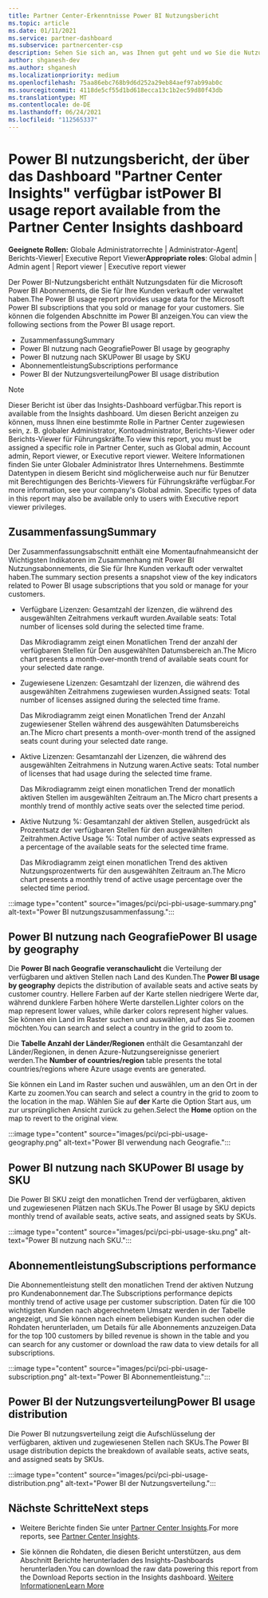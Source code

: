 ```yaml
---
title: Partner Center-Erkenntnisse Power BI Nutzungsbericht
ms.topic: article
ms.date: 01/11/2021
ms.service: partner-dashboard
ms.subservice: partnercenter-csp
description: Sehen Sie sich an, was Ihnen gut geht und wo Sie die Nutzung Power BI Abonnements verbessern können, die Sie für Ihre Kunden verkaufen oder verwalten.
author: shganesh-dev
ms.author: shganesh
ms.localizationpriority: medium
ms.openlocfilehash: 75aa86ebc768b9d6d252a29eb84aef97ab99ab0c
ms.sourcegitcommit: 4118de5cf55d1bd618ecca13c1b2ec59d80f43db
ms.translationtype: MT
ms.contentlocale: de-DE
ms.lasthandoff: 06/24/2021
ms.locfileid: "112565337"
---
```

# <a name="power-bi-usage-report-available-from-the-partner-center-insights-dashboard"></a><span data-ttu-id="73f5f-103">Power BI nutzungsbericht, der über das Dashboard "Partner Center Insights" verfügbar ist</span><span class="sxs-lookup"><span data-stu-id="73f5f-103">Power BI usage report available from the Partner Center Insights dashboard</span></span>

<span data-ttu-id="73f5f-104">**Geeignete Rollen:** Globale Administratorrechte | Administrator-Agent| Berichts-Viewer| Executive Report Viewer</span><span class="sxs-lookup"><span data-stu-id="73f5f-104">**Appropriate roles**: Global admin | Admin agent | Report viewer | Executive report viewer</span></span>

<span data-ttu-id="73f5f-105">Der Power BI-Nutzungsbericht enthält Nutzungsdaten für die Microsoft Power BI Abonnements, die Sie für Ihre Kunden verkauft oder verwaltet haben.</span><span class="sxs-lookup"><span data-stu-id="73f5f-105">The Power BI usage report provides usage data for the Microsoft Power BI subscriptions that you sold or manage for your customers.</span></span> <span data-ttu-id="73f5f-106">Sie können die folgenden Abschnitte im Power BI anzeigen.</span><span class="sxs-lookup"><span data-stu-id="73f5f-106">You can view the following sections from the Power BI usage report.</span></span>

- <span data-ttu-id="73f5f-107">Zusammenfassung</span><span class="sxs-lookup"><span data-stu-id="73f5f-107">Summary</span></span>
- <span data-ttu-id="73f5f-108">Power BI nutzung nach Geografie</span><span class="sxs-lookup"><span data-stu-id="73f5f-108">Power BI usage by geography</span></span>
- <span data-ttu-id="73f5f-109">Power BI nutzung nach SKU</span><span class="sxs-lookup"><span data-stu-id="73f5f-109">Power BI usage by SKU</span></span>
- <span data-ttu-id="73f5f-110">Abonnementleistung</span><span class="sxs-lookup"><span data-stu-id="73f5f-110">Subscriptions performance</span></span>
- <span data-ttu-id="73f5f-111">Power BI der Nutzungsverteilung</span><span class="sxs-lookup"><span data-stu-id="73f5f-111">Power BI usage distribution</span></span>

 > [!NOTE]
 > <span data-ttu-id="73f5f-112">Dieser Bericht ist über das Insights-Dashboard verfügbar.</span><span class="sxs-lookup"><span data-stu-id="73f5f-112">This report is available from the Insights dashboard.</span></span> <span data-ttu-id="73f5f-113">Um diesen Bericht anzeigen zu können, muss Ihnen eine bestimmte Rolle in Partner Center zugewiesen sein, z. B. globaler Administrator, Kontoadministrator, Berichts-Viewer oder Berichts-Viewer für Führungskräfte.</span><span class="sxs-lookup"><span data-stu-id="73f5f-113">To view this report, you must be assigned a specific role in Partner Center, such as Global admin, Account admin, Report viewer, or Executive report viewer.</span></span> <span data-ttu-id="73f5f-114">Weitere Informationen finden Sie unter Globaler Administrator Ihres Unternehmens. Bestimmte Datentypen in diesem Bericht sind möglicherweise auch nur für Benutzer mit Berechtigungen des Berichts-Viewers für Führungskräfte verfügbar.</span><span class="sxs-lookup"><span data-stu-id="73f5f-114">For more information, see your company's Global admin. Specific types of data in this report may also be available only to users with Executive report viewer privileges.</span></span>

## <a name="summary"></a><span data-ttu-id="73f5f-115">Zusammenfassung</span><span class="sxs-lookup"><span data-stu-id="73f5f-115">Summary</span></span>

<span data-ttu-id="73f5f-116">Der Zusammenfassungsabschnitt enthält eine Momentaufnahmeansicht der Wichtigsten Indikatoren im Zusammenhang mit Power BI Nutzungsabonnements, die Sie für Ihre Kunden verkauft oder verwaltet haben.</span><span class="sxs-lookup"><span data-stu-id="73f5f-116">The summary section presents a snapshot view of the key indicators related to Power BI usage subscriptions that you sold or manage for your customers.</span></span> 

- <span data-ttu-id="73f5f-117">Verfügbare Lizenzen: Gesamtzahl der lizenzen, die während des ausgewählten Zeitrahmens verkauft wurden.</span><span class="sxs-lookup"><span data-stu-id="73f5f-117">Available seats: Total number of licenses sold during the selected time frame.</span></span>

   <span data-ttu-id="73f5f-118">Das Mikrodiagramm zeigt einen Monatlichen Trend der anzahl der verfügbaren Stellen für Den ausgewählten Datumsbereich an.</span><span class="sxs-lookup"><span data-stu-id="73f5f-118">The Micro chart presents a month-over-month trend of available seats count for your selected date range.</span></span>

- <span data-ttu-id="73f5f-119">Zugewiesene Lizenzen: Gesamtzahl der lizenzen, die während des ausgewählten Zeitrahmens zugewiesen wurden.</span><span class="sxs-lookup"><span data-stu-id="73f5f-119">Assigned seats: Total number of licenses assigned during the selected time frame.</span></span>

   <span data-ttu-id="73f5f-120">Das Mikrodiagramm zeigt einen Monatlichen Trend der Anzahl zugewiesener Stellen während des ausgewählten Datumsbereichs an.</span><span class="sxs-lookup"><span data-stu-id="73f5f-120">The Micro chart presents a month-over-month trend of the assigned seats count during your selected date range.</span></span>

- <span data-ttu-id="73f5f-121">Aktive Lizenzen: Gesamtanzahl der Lizenzen, die während des ausgewählten Zeitrahmens in Nutzung waren.</span><span class="sxs-lookup"><span data-stu-id="73f5f-121">Active seats: Total number of licenses that had usage during the selected time frame.</span></span> 

   <span data-ttu-id="73f5f-122">Das Mikrodiagramm zeigt einen monatlichen Trend der monatlich aktiven Stellen im ausgewählten Zeitraum an.</span><span class="sxs-lookup"><span data-stu-id="73f5f-122">The Micro chart presents a monthly trend of monthly active seats over the selected time period.</span></span>

- <span data-ttu-id="73f5f-123">Aktive Nutzung %: Gesamtanzahl der aktiven Stellen, ausgedrückt als Prozentsatz der verfügbaren Stellen für den ausgewählten Zeitrahmen.</span><span class="sxs-lookup"><span data-stu-id="73f5f-123">Active Usage %: Total number of active seats expressed as a percentage of the available seats for the selected time frame.</span></span> 

   <span data-ttu-id="73f5f-124">Das Mikrodiagramm zeigt einen monatlichen Trend des aktiven Nutzungsprozentwerts für den ausgewählten Zeitraum an.</span><span class="sxs-lookup"><span data-stu-id="73f5f-124">The Micro chart presents a monthly trend of active usage percentage over the selected time period.</span></span>

:::image type="content" source="images/pci/pci-pbi-usage-summary.png" alt-text="Power BI nutzungszusammenfassung.":::

## <a name="power-bi-usage-by-geography"></a><span data-ttu-id="73f5f-126">Power BI nutzung nach Geografie</span><span class="sxs-lookup"><span data-stu-id="73f5f-126">Power BI usage by geography</span></span>

<span data-ttu-id="73f5f-127">Die **Power BI nach Geografie veranschaulicht** die Verteilung der verfügbaren und aktiven Stellen nach Land des Kunden.</span><span class="sxs-lookup"><span data-stu-id="73f5f-127">The **Power BI usage by geography** depicts the distribution of available seats and active seats by customer country.</span></span> <span data-ttu-id="73f5f-128">Hellere Farben auf der Karte stellen niedrigere Werte dar, während dunklere Farben höhere Werte darstellen.</span><span class="sxs-lookup"><span data-stu-id="73f5f-128">Lighter colors on the map represent lower values, while darker colors represent higher values.</span></span> <span data-ttu-id="73f5f-129">Sie können ein Land im Raster suchen und auswählen, auf das Sie zoomen möchten.</span><span class="sxs-lookup"><span data-stu-id="73f5f-129">You can search and select a country in the grid to zoom to.</span></span>

<span data-ttu-id="73f5f-130">Die **Tabelle Anzahl der Länder/Regionen** enthält die Gesamtanzahl der Länder/Regionen, in denen Azure-Nutzungsereignisse generiert werden.</span><span class="sxs-lookup"><span data-stu-id="73f5f-130">The **Number of countries/region** table presents the total countries/regions where Azure usage events are generated.</span></span>

<span data-ttu-id="73f5f-131">Sie können ein Land im Raster suchen und auswählen, um an den Ort in der Karte zu zoomen.</span><span class="sxs-lookup"><span data-stu-id="73f5f-131">You can search and select a country in the grid to zoom to the location in the map.</span></span> <span data-ttu-id="73f5f-132">Wählen Sie auf **der** Karte die Option Start aus, um zur ursprünglichen Ansicht zurück zu gehen.</span><span class="sxs-lookup"><span data-stu-id="73f5f-132">Select the **Home** option on the map to revert to the original view.</span></span>

:::image type="content" source="images/pci/pci-pbi-usage-geography.png" alt-text="Power BI verwendung nach Geografie.":::

## <a name="power-bi-usage-by-sku"></a><span data-ttu-id="73f5f-134">Power BI nutzung nach SKU</span><span class="sxs-lookup"><span data-stu-id="73f5f-134">Power BI usage by SKU</span></span>

<span data-ttu-id="73f5f-135">Die Power BI SKU zeigt den monatlichen Trend der verfügbaren, aktiven und zugewiesenen Plätzen nach SKUs.</span><span class="sxs-lookup"><span data-stu-id="73f5f-135">The Power BI usage by SKU depicts monthly trend of available seats, active seats, and assigned seats by SKUs.</span></span>

:::image type="content" source="images/pci/pci-pbi-usage-sku.png" alt-text="Power BI nutzung nach SKU.":::

## <a name="subscriptions-performance"></a><span data-ttu-id="73f5f-137">Abonnementleistung</span><span class="sxs-lookup"><span data-stu-id="73f5f-137">Subscriptions performance</span></span>

<span data-ttu-id="73f5f-138">Die Abonnementleistung stellt den monatlichen Trend der aktiven Nutzung pro Kundenabonnement dar.</span><span class="sxs-lookup"><span data-stu-id="73f5f-138">The Subscriptions performance depicts monthly trend of active usage per customer subscription.</span></span> <span data-ttu-id="73f5f-139">Daten für die 100 wichtigsten Kunden nach abgerechnetem Umsatz werden in der Tabelle angezeigt, und Sie können nach einem beliebigen Kunden suchen oder die Rohdaten herunterladen, um Details für alle Abonnements anzuzeigen.</span><span class="sxs-lookup"><span data-stu-id="73f5f-139">Data for the top 100 customers by billed revenue is shown in the table and you can search for any customer or download the raw data to view details for all subscriptions.</span></span>

:::image type="content" source="images/pci/pci-pbi-usage-subscription.png" alt-text="Power BI Abonnementleistung.":::

## <a name="power-bi-usage-distribution"></a><span data-ttu-id="73f5f-141">Power BI der Nutzungsverteilung</span><span class="sxs-lookup"><span data-stu-id="73f5f-141">Power BI usage distribution</span></span>

<span data-ttu-id="73f5f-142">Die Power BI nutzungsverteilung zeigt die Aufschlüsselung der verfügbaren, aktiven und zugewiesenen Stellen nach SKUs.</span><span class="sxs-lookup"><span data-stu-id="73f5f-142">The Power BI usage distribution depicts the breakdown of available seats, active seats, and assigned seats by SKUs.</span></span>

:::image type="content" source="images/pci/pci-pbi-usage-distribution.png" alt-text="Power BI der Nutzungsverteilung.":::

## <a name="next-steps"></a><span data-ttu-id="73f5f-144">Nächste Schritte</span><span class="sxs-lookup"><span data-stu-id="73f5f-144">Next steps</span></span>

- <span data-ttu-id="73f5f-145">Weitere Berichte finden Sie unter [Partner Center Insights](partner-center-insights.md).</span><span class="sxs-lookup"><span data-stu-id="73f5f-145">For more reports, see [Partner Center Insights](partner-center-insights.md).</span></span>

- <span data-ttu-id="73f5f-146">Sie können die Rohdaten, die diesen Bericht unterstützen, aus dem Abschnitt Berichte herunterladen des Insights-Dashboards herunterladen.</span><span class="sxs-lookup"><span data-stu-id="73f5f-146">You can download the raw data powering this report from the Download Reports section in the Insights dashboard.</span></span> [<span data-ttu-id="73f5f-147">Weitere Informationen</span><span class="sxs-lookup"><span data-stu-id="73f5f-147">Learn More</span></span>](pci-download-reports.md) 
